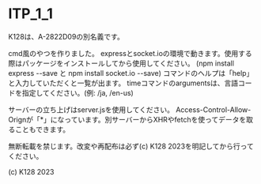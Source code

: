 # ITP_1_1

K128は、A-2822D09の別名義です。

cmd風のやつを作りました。
expressとsocket.ioの環境で動きます。使用する際はパッケージをインストールしてから使用してください。
(npm install express --save と npm install socket.io --save)
コマンドのヘルプは「help」と入力していただくと一覧が出ます。
timeコマンドのargumentsは、言語コードを指定してください。(例: /ja, /en-us)

サーバーの立ち上げはserver.jsを使用してください。
Access-Control-Allow-Orignが「*」になっています。別サーバーからXHRやfetchを使ってデータを取ることもできます。

無断転載を禁じます。改変や再配布は必ず(c) K128 2023を明記してから行ってください。

(c) K128 2023
